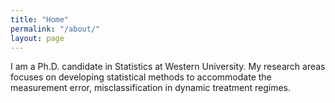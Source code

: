 ```yaml
---
title: "Home"
permalink: "/about/"
layout: page
---
```


I am a Ph.D. candidate in Statistics at Western University. My research areas focuses on developing statistical methods to accommodate the measurement error, misclassification in dynamic treatment regimes.


